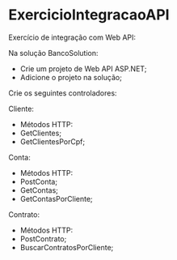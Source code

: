 # ExercicioIntegracaoAPI
Exercício de integração com Web API:

Na solução BancoSolution:
- Crie um projeto de Web API ASP.NET;
- Adicione o projeto na solução;

Crie os seguintes controladores:

Cliente:
- Métodos HTTP:
- GetClientes;
- GetClientesPorCpf;

Conta:
- Métodos HTTP:
- PostConta;
- GetContas;
- GetContasPorCliente;

Contrato:
- Métodos HTTP:
- PostContrato;
- BuscarContratosPorCliente;
